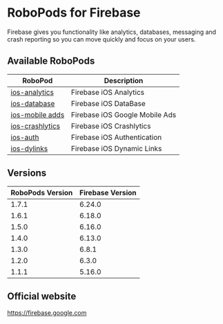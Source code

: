 # RoboPods for Firebase

Firebase gives you functionality like analytics, databases, messaging and crash reporting so you can move quickly and focus on your users.

## Available RoboPods

| RoboPod                                  | Description                         |
|------------------------------------------|-------------------------------------|
| [ios-analytics](ios-analytics/)          | Firebase iOS Analytics              |
| [ios-database](ios-database/)            | Firebase iOS DataBase               |
| [ios-mobile adds](ios-google-mobile-ads/)| Firebase iOS Google Mobile Ads      |
| [ios-crashlytics](ios-crashlytics/)      | Firebase iOS Crashlytics            |
| [ios-auth](ios-auth/)                    | Firebase iOS Authentication         |
| [ios-dylinks](ios-dylinks/)              | Firebase iOS Dynamic Links          |

## Versions

| RoboPods Version  | Firebase Version    |
|-------------------|---------------------|
| 1.7.1             | 6.24.0              |
| 1.6.1             | 6.18.0              |
| 1.5.0             | 6.16.0              |
| 1.4.0             | 6.13.0              |
| 1.3.0             | 6.8.1               |
| 1.2.0             | 6.3.0               |
| 1.1.1             | 5.16.0              |

## Official website

https://firebase.google.com

